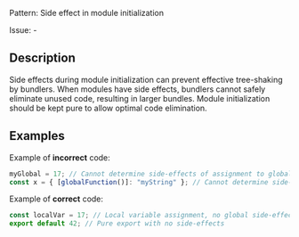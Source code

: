 Pattern: Side effect in module initialization

Issue: -

## Description

Side effects during module initialization can prevent effective tree-shaking by bundlers. When modules have side effects, bundlers cannot safely eliminate unused code, resulting in larger bundles. Module initialization should be kept pure to allow optimal code elimination.

## Examples

Example of **incorrect** code:
```javascript
myGlobal = 17; // Cannot determine side-effects of assignment to global variable
const x = { [globalFunction()]: "myString" }; // Cannot determine side-effects of calling global function
```

Example of **correct** code:
```javascript
const localVar = 17; // Local variable assignment, no global side-effects
export default 42; // Pure export with no side-effects
```